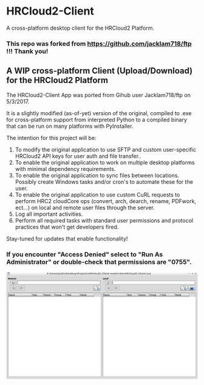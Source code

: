 # HRCloud2-Client
A cross-platform desktop client for the HRCloud2 Platform.

### This repo was forked from https://github.com/jacklam718/ftp !!! Thank you!

## A WIP cross-platform Client (Upload/Download) for the HRCloud2 Platform

The HRCloud2-Client App was ported from Gihub user Jacklam718/ftp on 5/3/2017. 

It is a slightly modified (as-of-yet) version of the original, compiled to .exe for cross-platform support from interpreted Python to a compiled binary that can be run on many platforms with PyInstaller.

The intention for this project will be:

1. To modify the original application to use SFTP and custom user-specific HRCloud2 API keys for user auth and file transfer..
2. To enable the original application to work on multiple desktop platforms with minimal dependency requirements.
3. To enable the original application to sync files between locations. Possibly create Windows tasks and/or cron's to automate these for the user.
4. To enable the original application to use custom CuRL requests to perform HRC2 cloudCore ops (convert, arch, dearch, rename, PDFwork, ect...) on local and remote user files through the server.
5. Log all important activities. 
6. Perform all required tasks with standard user permissions and protocol practices that won't get developers fired. 

Stay-tuned for updates that enable functionality!

### If you encounter "Access Denied" select to "Run As Administrator" or double-check that permissions are "0755".

![HRCloud2-Client(Ported)](https://raw.githubusercontent.com/zelon88/HRCloud2-Client/35d7671371af0984c6ec53b843ba9618b895ec5a/src/ftpClient/Resources/Screenshote/HRCloud2-Client(Ported).png)
